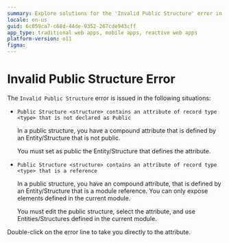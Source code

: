 ```yaml
---
summary: Explore solutions for the 'Invalid Public Structure' error in OutSystems 11 (O11) when dealing with public attributes and module references.
locale: en-us
guid: 6c059ca7-c68d-44de-9352-267cde943cff
app_type: traditional web apps, mobile apps, reactive web apps
platform-version: o11
figma:
---
```


# Invalid Public Structure Error

The `Invalid Public Structure` error is issued in the following situations:

* `Public Structure <structure> contains an attribute of record type <type> that is not declared as Public`
  
    In a public structure, you have a compound attribute that is defined by an Entity/Structure that is not public.

    You must set as public the Entity/Structure that defines the attribute.

* `Public Structure <structure> contains an attribute of record type <type> that is a reference`
  
    In a public structure, you have an compound attribute, that is defined by an Entity/Structure that is a module reference. You can only expose elements defined in the current module.

    You must edit the public structure, select the attribute, and use Entities/Structures defined in the current module.

Double-click on the error line to take you directly to the attribute.
